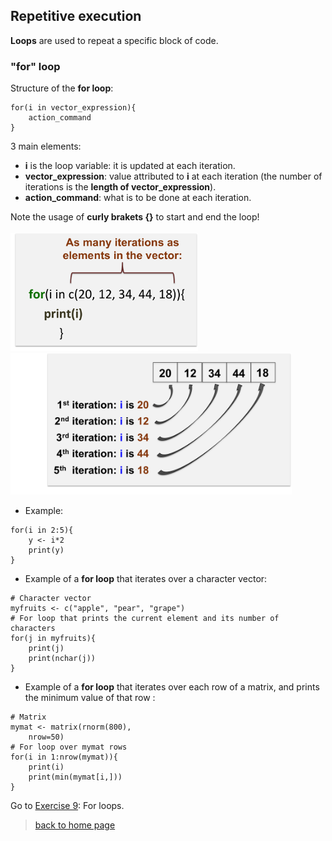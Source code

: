 <h2>Repetitive execution</h2>

**Loops** are used to repeat a specific block of code.

<h3>"for" loop</h3>

Structure of the **for loop**:

```{r}
for(i in vector_expression){
    action_command
}
```

3 main elements:
* **i** is the loop variable: it is updated at each iteration.
* **vector_expression**: value attributed to **i** at each iteration (the number of iterations is the **length of vector_expression**).
* **action_command**: what is to be done at each iteration.

Note the usage of **curly brakets {}** to start and end the loop!
<br><br>
<img src="images/forloop1.png" width="300"/><img src="images/forloop2.png" width="450"/>


* Example:

```{r}
for(i in 2:5){
	y <- i*2
	print(y)
}

```

* Example of a **for loop** that iterates over a character vector:

```{r}
# Character vector
myfruits <- c("apple", "pear", "grape")
# For loop that prints the current element and its number of characters
for(j in myfruits){
	print(j)
	print(nchar(j))
}
```

* Example of a **for loop** that iterates over each row of a matrix, and prints the minimum value of that row :

```{r}
# Matrix
mymat <- matrix(rnorm(800), 
	nrow=50)
# For loop over mymat rows
for(i in 1:nrow(mymat)){
	print(i)
	print(min(mymat[i,]))
}
```

Go to [Exercise 9](https://sbcrg.github.io/CRG_RIntroduction/exercise9): For loops.
<br>

> [back to home page](https://sbcrg.github.io/CRG_RIntroduction)
